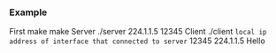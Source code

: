 ### Example
First make
    make
Server
    ./server 224.1.1.5 12345
Client
    ./client `local ip address of interface that connected to server` 12345 224.1.1.5 Hello
